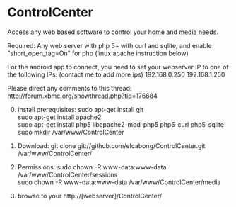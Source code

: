 ControlCenter
==================

Access any web based software to control your home and media needs.

Required:
  Any web server with php 5+ with curl and sqlite, and enable "short_open_tag=On" for php  (linux apache instruction below)
  
  For the android app to connect, you need to set your webserver IP to one of the following IPs:  (contact me to add more ips)
		192.168.0.250
		192.168.1.250
  

Please direct any comments to this thread:    http://forum.xbmc.org/showthread.php?tid=176684
  
  
0.  install prerequisites:
sudo apt-get install git  
sudo apt-get install apache2  
sudo apt-get install php5 libapache2-mod-php5 php5-curl php5-sqlite
sudo mkdir /var/www/ControlCenter 

  
1. Download:   git clone git://github.com/elcabong/ControlCenter.git /var/www/ControlCenter/


2. Permissions: 
sudo chown -R www-data:www-data /var/www/ControlCenter/sessions   
sudo chown -R www-data:www-data /var/www/ControlCenter/media  


3. browse to your http://[webserver]/ControlCenter/

